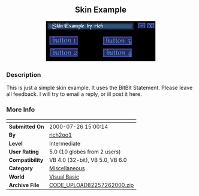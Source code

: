 ﻿<div align="center">

## Skin Example

<img src="PIC20007262038305226.jpg">
</div>

### Description

This is just a simple skin example. It uses the BitBlt Statement. Please leave all feedback. I will try to email a reply, or ill post it here.
 
### More Info
 


<span>             |<span>
---                |---
**Submitted On**   |2000-07-26 15:00:14
**By**             |[rich2oo1](https://github.com/Planet-Source-Code/PSCIndex/blob/master/ByAuthor/rich2oo1.md)
**Level**          |Intermediate
**User Rating**    |5.0 (10 globes from 2 users)
**Compatibility**  |VB 4\.0 \(32\-bit\), VB 5\.0, VB 6\.0
**Category**       |[Miscellaneous](https://github.com/Planet-Source-Code/PSCIndex/blob/master/ByCategory/miscellaneous__1-1.md)
**World**          |[Visual Basic](https://github.com/Planet-Source-Code/PSCIndex/blob/master/ByWorld/visual-basic.md)
**Archive File**   |[CODE\_UPLOAD82257262000\.zip](https://github.com/Planet-Source-Code/rich2oo1-skin-example__1-10112/archive/master.zip)








